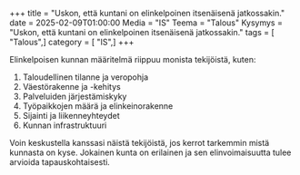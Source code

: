 +++
title = "Uskon, että kuntani on elinkelpoinen itsenäisenä jatkossakin."
date = 2025-02-09T01:00:00
Media = "IS"
Teema = "Talous"
Kysymys = "Uskon, että kuntani on elinkelpoinen itsenäisenä jatkossakin."
tags = [ "Talous",]
category = [ "IS",]
+++

Elinkelpoisen kunnan määritelmä riippuu monista tekijöistä, kuten:

1. Taloudellinen tilanne ja veropohja
2. Väestörakenne ja -kehitys
3. Palveluiden järjestämiskyky
4. Työpaikkojen määrä ja elinkeinorakenne
5. Sijainti ja liikenneyhteydet
6. Kunnan infrastruktuuri

Voin keskustella kanssasi näistä tekijöistä, jos kerrot tarkemmin mistä kunnasta on kyse. Jokainen kunta on erilainen ja sen elinvoimaisuutta tulee arvioida tapauskohtaisesti.